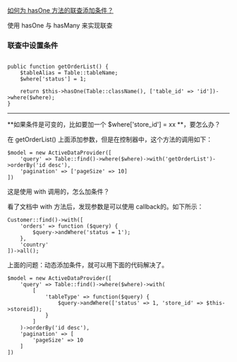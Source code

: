 [如何为 hasOne 方法的联查添加条件？](https://www.yiichina.com/tutorial/969)


使用 hasOne 与 hasMany 来实现联查


### 联查中设置条件

```

public function getOrderList() {
	$tableAlias = Table::tableName;
	$where['status'] = 1;
	
	return $this->hasOne(Table::className(), ['table_id' => 'id'])->where($where);
}
```

----

**如果条件是可变的，比如要加一个 $where['store_id'] = xx **，要怎么办？

在 getOrderList() 上面添加参数，但是在控制器中，这个方法的调用如下：

```
$model = new ActiveDataProvider([
	'query' => Table::find()->where($where)->with('getOrderList')->orderBy('id desc'),
	'pagination' => ['pageSize' => 10]
])

```

这是使用 with 调用的，怎么加条件？

看了文档中 with 方法后，发现参数是可以使用 callback的。如下所示：

```
Customer::find()->with([
	'orders' => function ($query) {
		$query->andWhere('status = 1');
	},
	'country'
])->all();

```

上面的问题：动态添加条件，就可以用下面的代码解决了。


```
$model = new ActiveDataProvider([
	'query' => Table::find()->where($where)->with(
		[
			'tableType' => function($query) {
				$query->andWhere(['status' => 1, 'store_id' => $this->storeid]);
			}
		]
	)->orderBy('id desc'),
	'pagination' => [
		'pageSize' => 10
	]
])

```


